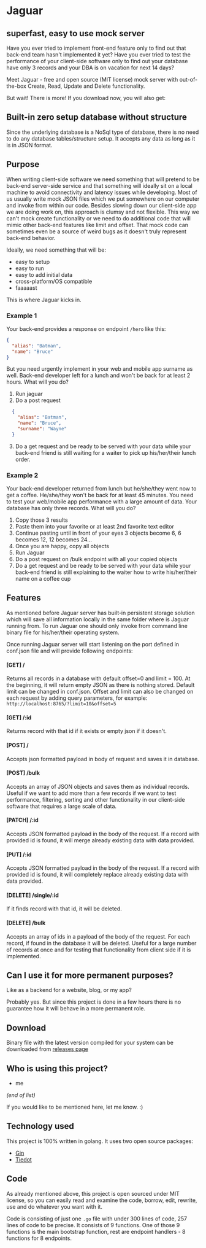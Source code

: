 # Jaguar
superfast, easy to use mock server
------

Have you ever tried to implement front-end feature only to find out that back-end team hasn't implemented it yet? Have you ever tried to test the performance of your client-side software only to find out your database have only 3 records and your DBA is on vacation for next 14 days?

Meet Jaguar - free and open source (MIT license) mock server with out-of-the-box Create, Read, Update and Delete functionality.

But wait! There is more! If you download now, you will also get:

## Built-in zero setup database without structure 

Since the underlying database is a NoSql type of database, there is no need to do any database tables/structure setup. It accepts any data as long as it is in JSON format.

## Purpose

When writing client-side software we need something that will pretend to be back-end server-side service and that something will ideally sit on a local machine to avoid connectivity and latency issues while developing. Most of us usually write mock JSON files which we put somewhere on our computer and invoke from within our code. Besides slowing down our client-side app we are doing work on, this approach is clumsy and not flexible. This way we can't mock create functionality or we need to do additional code that will mimic other back-end features like limit and offset. That mock code can sometimes even be a source of weird bugs as it doesn't truly represent back-end behavior.

Ideally, we need something that will be:
- easy to setup
- easy to run
- easy to add initial data
- cross-platform/OS compatible
- faaaaast

This is where Jaguar kicks in.

### Example 1

Your back-end provides a response on endpoint `/hero` like this:
```json
{
  "alias": "Batman",
  "name": "Bruce"
}
```
But you need urgently implement in your web and mobile app surname as well. Back-end developer left for a lunch and won't be back for at least 2 hours. What will you do?

1. Run jaguar
2. Do a post request
  ```json
    {
      "alias": "Batman",
      "name": "Bruce",
      "surname": "Wayne"
    }
  ```
3. Do a get request and be ready to be served with your data while your back-end friend is still waiting for a waiter to pick up his/her/their lunch order.

### Example 2

Your back-end developer returned from lunch but he/she/they went now to get a coffee. He/she/they won't be back for at least 45 minutes. You need to test your web/mobile app performance with a large amount of data. Your database has only three records. What will you do?

1. Copy those 3 results
2. Paste them into your favorite or at least 2nd favorite text editor
3. Continue pasting until in front of your eyes 3 objects become 6, 6 becomes 12, 12 becomes 24...
4. Once you are happy, copy all objects
5. Run Jaguar
6. Do a post request on /bulk endpoint with all your copied objects
7. Do a get request and be ready to be served with your data while your back-end friend is still explaining to the waiter how to write his/her/their name on a coffee cup

## Features

As mentioned before Jaguar server has built-in persistent storage solution which will save all information locally in the same folder where is Jaguar running from. To run Jaguar one should only invoke from command line binary file for his/her/their operating system.

Once running Jaguar server will start listening on the port defined in conf.json file and will provide following endpoints:

#### [GET] /
Returns all records in a database with default offset=0 and limit = 100. At the beginning, it will return empty JSON as there is nothing stored. Default limit can be changed in conf.json. Offset and limit can also be changed on each request by adding query parameters, for example: `http://localhost:8765/?limit=10&offset=5`

#### [GET] /:id
Returns record with that id if it exists or empty json if it doesn't.

#### [POST] /
Accepts json formatted payload in body of request and saves it in database.

#### [POST] /bulk
Accepts an array of JSON objects and saves them as individual records. Useful if we want to add more than a few records if we want to test performance, filtering, sorting and other functionality in our client-side software that requires a large scale of data.

#### [PATCH] /:id
Accepts JSON formatted payload in the body of the request. If a record with provided id is found, it will merge already existing data with data provided.

#### [PUT] /:id
Accepts JSON formatted payload in the body of the request. If a record with provided id is found, it will completely replace already existing data with data provided.

#### [DELETE] /single/:id
If it finds record with that id, it will be deleted.

#### [DELETE] /bulk
Accepts an array of ids in a payload of the body of the request. For each record, if found in the database it will be deleted. Useful for a large number of records at once and for testing that functionality from client side if it is implemented.

## Can I use it for more permanent purposes?
Like as a backend for a website, blog, or my app? 

Probably yes. But since this project is done in a few hours there is no guarantee how it will behave in a more permanent role.

## Download
Binary file with the latest version compiled for your system can be downloaded from [releases page](https://github.com/vsrc/jaguar/releases)

## Who is using this project?
- me

_(end of list)_

If you would like to be mentioned here, let me know. :)

## Technology used

This project is 100% written in golang. It uses two open source packages:
- [Gin](https://github.com/gin-gonic/gin)
- [Tiedot](https://github.com/HouzuoGuo/tiedot)

## Code
As already mentioned above, this project is open sourced under MIT license, so you can easily read and examine the code, borrow, edit, rewrite, use and do whatever you want with it.

Code is consisting of just one `.go` file with under 300 lines of code, 257 lines of code to be precise. It consists of 9 functions. One of those 9 functions is the main bootstrap function, rest are endpoint handlers - 8 functions for 8 endpoints.
